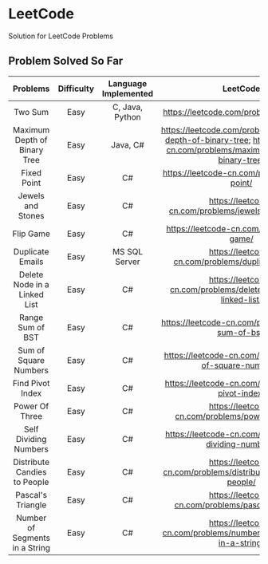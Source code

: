 # LeetCode
Solution for LeetCode Problems

## Problem Solved So Far
| Problems | Difficulty | Language Implemented | LeetCode |
| :-----:  | :--------: | :------------------: | :------: |
| Two Sum  | Easy | C, Java, Python | https://leetcode.com/problems/two-sum/ |
| Maximum Depth of Binary Tree | Easy | Java, C# | https://leetcode.com/problems/maximum-depth-of-binary-tree; https://leetcode-cn.com/problems/maximum-depth-of-binary-tree/ |
| Fixed Point  | Easy | C# | https://leetcode-cn.com/problems/fixed-point/ |
| Jewels and Stones | Easy | C# | https://leetcode-cn.com/problems/jewels-and-stones/ |
| Flip Game | Easy | C# | https://leetcode-cn.com/problems/flip-game/ |
| Duplicate Emails | Easy | MS SQL Server | https://leetcode-cn.com/problems/duplicate-emails/ |
| Delete Node in a Linked List | Easy | C# | https://leetcode-cn.com/problems/delete-node-in-a-linked-list/ |
| Range Sum of BST | Easy | C# | https://leetcode-cn.com/problems/range-sum-of-bst/ |
| Sum of Square Numbers | Easy | C# | https://leetcode-cn.com/problems/sum-of-square-numbers/ |
| Find Pivot Index | Easy | C# | https://leetcode-cn.com/problems/find-pivot-index/ |
| Power Of Three | Easy | C# | https://leetcode-cn.com/problems/power-of-three/ |
| Self Dividing Numbers | Easy | C# | https://leetcode-cn.com/problems/self-dividing-numbers/ |
| Distribute Candies to People | Easy | C# | https://leetcode-cn.com/problems/distribute-candies-to-people/ |
| Pascal's Triangle | Easy | C# | https://leetcode-cn.com/problems/pascals-triangle/ |
| Number of Segments in a String | Easy | C# | https://leetcode-cn.com/problems/number-of-segments-in-a-string/ |
